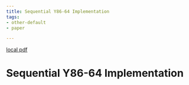 ```yaml
---
title: Sequential Y86-64 Implementation
tags:
- other-default
- paper

---
```


[local pdf](../../../pdfs/Sequential%20Y86-64%20Implementation.pdf)

# Sequential Y86-64 Implementation
